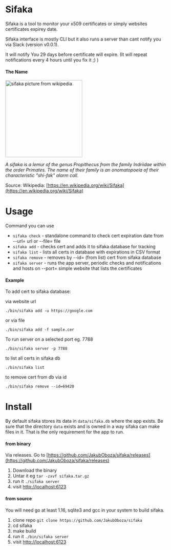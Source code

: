 # Sifaka

Sifaka is a tool to monitor your x509 certificates or simply websites certificates expirey date.

Sifaka interface is mostly CLI but it also runs a server than cant notify you via Slack (version v0.0.1).

It will notify You 29 days before certificate will expire. (It will repeat notifications every 4 hours until you fix it ;) )

#### The Name

<img src="https://upload.wikimedia.org/wikipedia/commons/thumb/4/4e/Propithecus_coquereli_02.jpg/1024px-Propithecus_coquereli_02.jpg" alt="sifaka picture from wikipedia" style="height:240px;"/>

*A sifaka is a lemur of the genus Propithecus from the family Indriidae within the order Primates. The name of their family is an onomatopoeia of their characteristic "shi-fak" alarm call.*

Source: Wikipedia: [https://en.wikipedia.org/wiki/Sifaka](https://en.wikipedia.org/wiki/Sifaka)

# Usage

Command you can use

* `sifaka check` - standalone command to check cert expiration date from --url= url or --file= file
* `sifaka add` - checks cert and adds it to sifaka database for tracking
* `sifaka list` - lists all certs in database with expirations in CSV format
* `sifaka remove` - removes by --id= (from list) cert from sifaka database
* `sifaka server` - runs the app server, periodic checks and notifications and hosts on --port= simple website that lists the certificates

#### Example

To add cert to sifaka database:

via website url
```
./bin/sifaka add -u https://google.com
```
or via file
```
./bin/sifaka add -f sample.cer
```

To run server on a selected port eg. 7788

```
./bin/sifaka server -p 7788
```

to list all certs in sifaka db

```
./bin/sifaka list
```

to remove cert from db via id

```
./bin/sifaka remove --id=69420
```


# Install

By default sifaka stores its data in `data/sifaka.db` where the app exists.
Be sure that the directory `data` exists and is owned in a way sifaka can make files in it. That is the only requirement for the app to run.

#### from binary

Via releases. Go to [https://github.com/JakubOboza/sifaka/releases](https://github.com/JakubOboza/sifaka/releases)

1. Download the binary
2. Untar it eg `tar -zxvf sifaka.tar.gz`
3. run it `./sifaka server`
4. visit [http://localhost:6123](http://localhost:6123)

#### from source

You will need go at least 1.16, sqlite3 and gcc in your system to build sifaka.

1. clone repo `git clone https://github.com/JakubOboza/sifaka`
2. cd sifaka
3. make build
4. run it `./bin/sifaka server`
4. visit [http://localhost:6123](http://localhost:6123)
